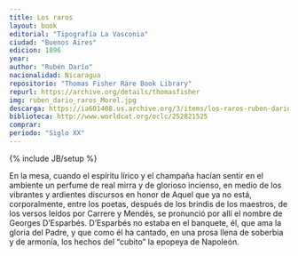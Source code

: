 ```yaml
---
title: Los raros
layout: book
editorial: "Tipografía La Vasconia"
ciudad: "Buenos Aires"
edicion: 1896
year:
author: "Rubén Darío"
nacionalidad: Nicaragua
repositorio: "Thomas Fisher Rare Book Library"
repurl: https://archive.org/details/thomasfisher
img: ruben_dario_raros_Morel.jpg
descarga: https://ia601408.us.archive.org/3/items/los-raros-ruben-dario/Los%20raros%20-%20Ruben%20Dario.pdf
biblioteca: http://www.worldcat.org/oclc/252821525
comprar: 
periodo: "Siglo XX"
---
```

{% include JB/setup %}

En la mesa, cuando el espíritu lírico y el champaña hacían sentir en el ambiente un perfume de real mirra y de glorioso incienso, en medio de los vibrantes y ardientes discursos en honor de Aquel que ya no está, corporalmente, entre los poetas, después de los brindis de los maestros, de los versos leídos por Carrere y Mendés, se pronunció por allí el nombre de Georges D’Esparbés. D’Esparbés no estaba en el banquete, él, que ama la gloria del Padre, y que como él ha cantado, en una prosa llena de soberbia y de armonía, los hechos del “cubito” la epopeya de Napoleón.
